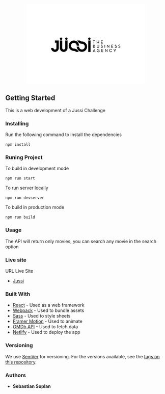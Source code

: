 <span style="display:block;text-align:center">![Jussi Logo](/src/assets/images/jussi.png)</span>
## Getting Started
This is a web development of a Jussi Challenge
### Installing
Run the following command to install the dependencies
```
npm install
```
### Runing Project
To build in development mode
```
npm run start
```
To run server locally
```
npm run devserver
```
To build in production mode
```
npm run build
```

### Usage
The API will return only movies, you can search any movie in the search option

### Live site
URL Live Site
 * [Jussi](https://jussichallenge.netlify.app/)

### Built With
* [React](https://pt-br.reactjs.org/) - Used as a web framework 
* [Webpack](https://webpack.js.org/) - Used to bundle assets
* [Sass](https://rometools.github.io/rome/) - Used to style sheets
* [Framer Motion](https://www.framer.com/api/motion/) - Used to animate
* [OMDb API](http://www.omdbapi.com/) - Used to fetch data
* [Netlify](https://www.netlify.com/) - Used to deploy the app 

### Versioning
We use [SemVer](http://semver.org/) for versioning. For the versions available, see the [tags on this repository](https://github.com/your/project/tags). 
### Authors
* **Sebastian Soplan**
